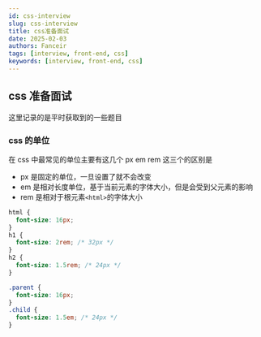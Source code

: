 ```yaml
---
id: css-interview
slug: css-interview
title: css准备面试
date: 2025-02-03
authors: Fanceir
tags: [interview, front-end, css]
keywords: [interview, front-end, css]
---
```


## css 准备面试

这里记录的是平时获取到的一些题目

### css 的单位

在 css 中最常见的单位主要有这几个 px em rem
这三个的区别是

- px 是固定的单位，一旦设置了就不会改变
- em 是相对长度单位，基于当前元素的字体大小，但是会受到父元素的影响
- rem 是相对于根元素`<html>`的字体大小

```css
html {
  font-size: 16px;
}
h1 {
  font-size: 2rem; /* 32px */
}
h2 {
  font-size: 1.5rem; /* 24px */
}
```

```css
.parent {
  font-size: 16px;
}
.child {
  font-size: 1.5em; /* 24px */
}
```
